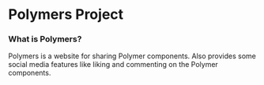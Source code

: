 # Polymers Project
### What is Polymers?
Polymers is a website for sharing Polymer components. Also provides some social media features like liking and commenting
on the Polymer components.